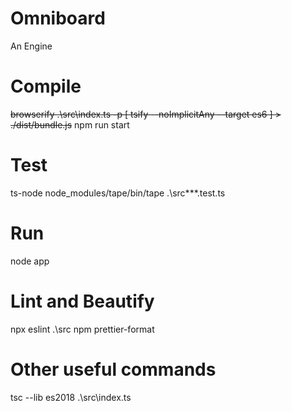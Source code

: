 # Omniboard
An Engine

# Compile 
~~browserify .\src\index.ts -p [ tsify --noImplicitAny --target es6 ] > ./dist/bundle.js~~
npm run start

# Test
ts-node node_modules/tape/bin/tape .\src\*\*\*.test.ts

# Run
node app

# Lint and Beautify
npx eslint .\src
npm prettier-format

# Other useful commands
tsc --lib es2018 .\src\index.ts
